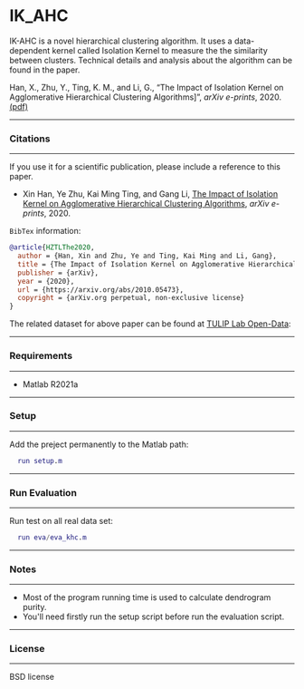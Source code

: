 # IK_AHC

IK-AHC is a novel hierarchical clustering algorithm. It uses a
data-dependent kernel called Isolation Kernel to measure the the similarity between clusters. Technical details and analysis about the algorithm can be found in the paper.

Han, X., Zhu, Y., Ting, K. M., and Li, G., “The Impact of Isolation Kernel on Agglomerative Hierarchical Clustering Algorithms]”, <i>arXiv e-prints</i>, 2020. [(pdf)](https://arxiv.org/pdf/2010.05473.pdf)


---
### Citations
---

If you use it for a scientific publication, please include a reference to this paper.

* Xin Han, Ye Zhu, Kai Ming Ting, and Gang Li, [The Impact of Isolation Kernel on Agglomerative Hierarchical Clustering Algorithms](https://arxiv.org/pdf/2010.05473.pdf), <i>arXiv e-prints</i>, 2020.

`BibTex` information:

```bibtex
@article{HZTLThe2020,
  author = {Han, Xin and Zhu, Ye and Ting, Kai Ming and Li, Gang},
  title = {The Impact of Isolation Kernel on Agglomerative Hierarchical Clustering Algorithms},
  publisher = {arXiv},
  year = {2020},
  url = {https://arxiv.org/abs/2010.05473},
  copyright = {arXiv.org perpetual, non-exclusive license}
}
```

The related dataset for above paper can be found at [TULIP Lab Open-Data](https://github.com/tulip-lab/open-data):

<!-- * [`IK-AHC2022`](https://github.com/tulip-lab/open-data/tree/master/Macau2018): Tourism Demand Forcasting Data for Macau from January 2011 to August 2018 -->

---
###  Requirements
---

* Matlab R2021a

---
### Setup
---

Add the preject permanently to the Matlab path:

```matlab
  run setup.m
```

---
### Run Evaluation
---

Run test on  all real data set:

```matlab
  run eva/eva_khc.m
```

---
### Notes
---

- Most of the program running time is used to calculate dendrogram purity.
- You'll need firstly run the setup script before run the evaluation script.

---
### License
---

BSD license

